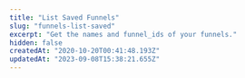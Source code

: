 ```yaml
---
title: "List Saved Funnels"
slug: "funnels-list-saved"
excerpt: "Get the names and funnel_ids of your funnels."
hidden: false
createdAt: "2020-10-20T00:41:48.193Z"
updatedAt: "2023-09-08T15:38:21.655Z"
---
```

